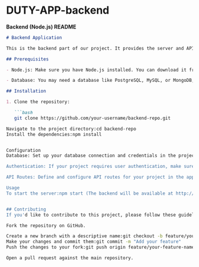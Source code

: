 # DUTY-APP-backend


**Backend (Node.js) README**

```markdown
# Backend Application

This is the backend part of our project. It provides the server and API for the frontend to interact with. The backend is built with Node.js and uses various libraries and tools to handle data, authentication, and more.

## Prerequisites

- Node.js: Make sure you have Node.js installed. You can download it from [https://nodejs.org/](https://nodejs.org/).

- Database: You may need a database like PostgreSQL, MySQL, or MongoDB, depending on the project requirements. Ensure it is set up and running.

## Installation

1. Clone the repository:

   ```bash
   git clone https://github.com/your-username/backend-repo.git

Navigate to the project directory:cd backend-repo
Install the dependencies:npm install


Configuration
Database: Set up your database connection and credentials in the project's configuration files (e.g., config.js).

Authentication: If your project requires user authentication, make sure to configure the authentication method (e.g., Passport.js).

API Routes: Define and configure API routes for your project in the appropriate files (e.g., routes/api.js).

Usage
To start the server:npm start (The backend will be available at http://localhost:4000 by default.)


## Contributing
If you'd like to contribute to this project, please follow these guidelines:

Fork the repository on GitHub.

Create a new branch with a descriptive name:git checkout -b feature/your-feature-name
Make your changes and commit them:git commit -m "Add your feature"
Push the changes to your fork:git push origin feature/your-feature-name

Open a pull request against the main repository.
